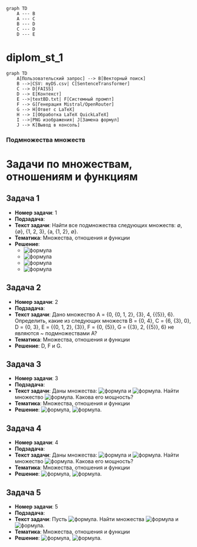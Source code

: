 ```mermaid
graph TD
    A --- B
    A --- C
    B --- D
    C --- D
    D --- E
```

# diplom_st_1
```mermaid
graph TD
    A[Пользовательский запрос] --> B[Векторный поиск]
    B -->|CSV: myDS.csv| C[SentenceTransformer]
    C --> D[FAISS]
    D --> E[Контекст]
    E -->|textBD.txt| F[Системный промпт]
    F --> G[Генерация Mistral/OpenRouter]
    G --> H[Ответ с LaTeX]
    H --> I[Обработка LaTeX QuickLaTeX]
    I -->|PNG изображения| J[Замена формул]
    J --> K[Вывод в консоль]
```

### Подмножества множеств
# Задачи по множествам, отношениям и функциям

## Задача 1
- **Номер задачи**: 1
- **Подзадача**: 
- **Текст задачи**: Найти все подмножества следующих множеств: ∅, {∅}, {1, 2, 3}, {a, {1, 2}, ∅}.
- **Тематика**: Множества, отношения и функции
- **Решение**: 
  - ![формула](latex_images/formula_001.png)
  - ![формула](latex_images/formula_002.png)
  - ![формула](latex_images/formula_003.png)
  - ![формула](latex_images/formula_004.png)

## Задача 2
- **Номер задачи**: 2
- **Подзадача**: 
- **Текст задачи**: Дано множество A = {0, {0, 1, 2}, {3}, 4, {{5}}, 6}. Определить, какие из следующих множеств B = {0, 4}, C = {6, {3}, 0}, D = {0, 3}, E = {{0, 1, 2}, {3}}, F = {0, {5}}, G = {{3}, 2, {{5}}, 6} не являются ~ подмножествами A?
- **Тематика**: Множества, отношения и функции
- **Решение**: D, F и G.

## Задача 3
- **Номер задачи**: 3
- **Подзадача**: 
- **Текст задачи**: Даны множества: ![формула](latex_images/formula_005.png) и ![формула](latex_images/formula_006.png). Найти множество ![формула](latex_images/formula_007.png). Какова его мощность?
- **Тематика**: Множества, отношения и функции
- **Решение**: ![формула](latex_images/formula_008.png), ![формула](latex_images/formula_009.png).

## Задача 4
- **Номер задачи**: 4
- **Подзадача**: 
- **Текст задачи**: Даны множества: ![формула](latex_images/formula_010.png) и ![формула](latex_images/formula_011.png). Найти множество ![формула](latex_images/formula_012.png). Какова его мощность?
- **Тематика**: Множества, отношения и функции
- **Решение**: ![формула](latex_images/formula_013.png), ![формула](latex_images/formula_014.png).

## Задача 5
- **Номер задачи**: 5
- **Подзадача**: 
- **Текст задачи**: Пусть ![формула](latex_images/formula_015.png). Найти множества ![формула](latex_images/formula_016.png) и ![формула](latex_images/formula_017.png).
- **Тематика**: Множества, отношения и функции
- **Решение**: ![формула](latex_images/formula_018.png), ![формула](latex_images/formula_019.png).
